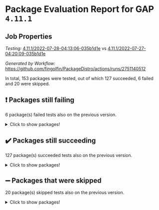 # Package Evaluation Report for GAP `4.11.1`

## Job Properties

*Testing:* [4.11.1/2022-07-28-04:13:06-035b1d1e](https://github.com/fingolfin/PackageDistro/blob/data/reports/4.11.1/2022-07-28-04:13:06-035b1d1e) vs [4.11.1/2022-07-27-04:20:09-035b1d1e](https://github.com/fingolfin/PackageDistro/blob/data/reports/4.11.1/2022-07-27-04:20:09-035b1d1e)

*Generated by Workflow:* https://github.com/fingolfin/PackageDistro/actions/runs/2751140512

In total, 153 packages were tested, out of which 127 succeeded, 6 failed and 20 were skipped.

## :exclamation: Packages still failing

6 package(s) failed tests also on the previous version.
<details><summary>Click to show packages!</summary>

- fining 1.4.1 [(failure)](https://github.com/fingolfin/PackageDistro/runs/7552962495?check_suite_focus=true)
- francy 1.2.4 [(failure)](https://github.com/fingolfin/PackageDistro/runs/7552962756?check_suite_focus=true)
- hap 1.44 [(failure)](https://github.com/fingolfin/PackageDistro/runs/7552963550?check_suite_focus=true)
- packagemanager 1.2 [(failure)](https://github.com/fingolfin/PackageDistro/runs/7552966051?check_suite_focus=true)
- recog 1.3.2 [(failure)](https://github.com/fingolfin/PackageDistro/runs/7552966719?check_suite_focus=true)
- semigroups 4.0.0 [(failure)](https://github.com/fingolfin/PackageDistro/runs/7552966890?check_suite_focus=true)
</details>

## :heavy_check_mark: Packages still succeeding

127 package(s) succeeded tests also on the previous version.
<details><summary>Click to show packages!</summary>

- ace 5.4 [(success)](https://github.com/fingolfin/PackageDistro/runs/7552960781?check_suite_focus=true)
- aclib 1.3.2 [(success)](https://github.com/fingolfin/PackageDistro/runs/7552960836?check_suite_focus=true)
- agt 0.2 [(success)](https://github.com/fingolfin/PackageDistro/runs/7552960882?check_suite_focus=true)
- alnuth 3.2.1 [(success)](https://github.com/fingolfin/PackageDistro/runs/7552960926?check_suite_focus=true)
- anupq 3.2.6 [(success)](https://github.com/fingolfin/PackageDistro/runs/7552960975?check_suite_focus=true)
- atlasrep 2.1.2 [(success)](https://github.com/fingolfin/PackageDistro/runs/7552961016?check_suite_focus=true)
- autodoc 2022.07.10 [(success)](https://github.com/fingolfin/PackageDistro/runs/7552961056?check_suite_focus=true)
- automata 1.15 [(success)](https://github.com/fingolfin/PackageDistro/runs/7552961095?check_suite_focus=true)
- automgrp 1.3.2 [(success)](https://github.com/fingolfin/PackageDistro/runs/7552961146?check_suite_focus=true)
- autpgrp 1.10.2 [(success)](https://github.com/fingolfin/PackageDistro/runs/7552961190?check_suite_focus=true)
- cap 2022.06-05 [(success)](https://github.com/fingolfin/PackageDistro/runs/7552961239?check_suite_focus=true)
- caratinterface 2.3.3 [(success)](https://github.com/fingolfin/PackageDistro/runs/7552961291?check_suite_focus=true)
- cddinterface 2020.06.24 [(success)](https://github.com/fingolfin/PackageDistro/runs/7552961339?check_suite_focus=true)
- circle 1.6.5 [(success)](https://github.com/fingolfin/PackageDistro/runs/7552961391?check_suite_focus=true)
- classicpres 1.22 [(success)](https://github.com/fingolfin/PackageDistro/runs/7552961438?check_suite_focus=true)
- cohomolo 1.6.10 [(success)](https://github.com/fingolfin/PackageDistro/runs/7552961474?check_suite_focus=true)
- congruence 1.2.4 [(success)](https://github.com/fingolfin/PackageDistro/runs/7552961509?check_suite_focus=true)
- corelg 1.56 [(success)](https://github.com/fingolfin/PackageDistro/runs/7552961546?check_suite_focus=true)
- crime 1.6 [(success)](https://github.com/fingolfin/PackageDistro/runs/7552961582?check_suite_focus=true)
- crisp 1.4.5 [(success)](https://github.com/fingolfin/PackageDistro/runs/7552961624?check_suite_focus=true)
- crypting 0.10 [(success)](https://github.com/fingolfin/PackageDistro/runs/7552961669?check_suite_focus=true)
- cryst 4.1.24 [(success)](https://github.com/fingolfin/PackageDistro/runs/7552961702?check_suite_focus=true)
- crystcat 1.1.9 [(success)](https://github.com/fingolfin/PackageDistro/runs/7552961743?check_suite_focus=true)
- ctbllib 1.3.4 [(success)](https://github.com/fingolfin/PackageDistro/runs/7552961780?check_suite_focus=true)
- cubefree 1.19 [(success)](https://github.com/fingolfin/PackageDistro/runs/7552961813?check_suite_focus=true)
- curlinterface 2.2.2 [(success)](https://github.com/fingolfin/PackageDistro/runs/7552961852?check_suite_focus=true)
- cvec 2.7.5 [(success)](https://github.com/fingolfin/PackageDistro/runs/7552961904?check_suite_focus=true)
- datastructures 0.2.7 [(success)](https://github.com/fingolfin/PackageDistro/runs/7552961944?check_suite_focus=true)
- deepthought 1.0.5 [(success)](https://github.com/fingolfin/PackageDistro/runs/7552961992?check_suite_focus=true)
- design 1.7 [(success)](https://github.com/fingolfin/PackageDistro/runs/7552962031?check_suite_focus=true)
- difsets 2.3.1 [(success)](https://github.com/fingolfin/PackageDistro/runs/7552962081?check_suite_focus=true)
- digraphs 1.5.3 [(success)](https://github.com/fingolfin/PackageDistro/runs/7552962167?check_suite_focus=true)
- edim 1.3.5 [(success)](https://github.com/fingolfin/PackageDistro/runs/7552962231?check_suite_focus=true)
- example 4.3.1 [(success)](https://github.com/fingolfin/PackageDistro/runs/7552962295?check_suite_focus=true)
- factint 1.6.3 [(success)](https://github.com/fingolfin/PackageDistro/runs/7552962348?check_suite_focus=true)
- ferret 1.0.8 [(success)](https://github.com/fingolfin/PackageDistro/runs/7552962400?check_suite_focus=true)
- fga 1.4.0 [(success)](https://github.com/fingolfin/PackageDistro/runs/7552962444?check_suite_focus=true)
- float 1.0.3 [(success)](https://github.com/fingolfin/PackageDistro/runs/7552962538?check_suite_focus=true)
- format 1.4.3 [(success)](https://github.com/fingolfin/PackageDistro/runs/7552962583?check_suite_focus=true)
- forms 1.2.8 [(success)](https://github.com/fingolfin/PackageDistro/runs/7552962631?check_suite_focus=true)
- fplsa 1.2.5 [(success)](https://github.com/fingolfin/PackageDistro/runs/7552962672?check_suite_focus=true)
- fr 2.4.8 [(success)](https://github.com/fingolfin/PackageDistro/runs/7552962717?check_suite_focus=true)
- fwtree 1.3 [(success)](https://github.com/fingolfin/PackageDistro/runs/7552962789?check_suite_focus=true)
- gbnp 1.0.5 [(success)](https://github.com/fingolfin/PackageDistro/runs/7552962825?check_suite_focus=true)
- generalizedmorphismsforcap 2022.05-01 [(success)](https://github.com/fingolfin/PackageDistro/runs/7552962869?check_suite_focus=true)
- genss 1.6.6 [(success)](https://github.com/fingolfin/PackageDistro/runs/7552962930?check_suite_focus=true)
- gradedringforhomalg 2022.06-01 [(success)](https://github.com/fingolfin/PackageDistro/runs/7552963006?check_suite_focus=true)
- grape 4.8.5 [(success)](https://github.com/fingolfin/PackageDistro/runs/7552963110?check_suite_focus=true)
- groupoids 1.69 [(success)](https://github.com/fingolfin/PackageDistro/runs/7552963184?check_suite_focus=true)
- grpconst 2.6.2 [(success)](https://github.com/fingolfin/PackageDistro/runs/7552963268?check_suite_focus=true)
- guarana 0.96.3 [(success)](https://github.com/fingolfin/PackageDistro/runs/7552963360?check_suite_focus=true)
- guava 3.16 [(success)](https://github.com/fingolfin/PackageDistro/runs/7552963464?check_suite_focus=true)
- hapcryst 0.1.14 [(success)](https://github.com/fingolfin/PackageDistro/runs/7552963658?check_suite_focus=true)
- hecke 1.5.3 [(success)](https://github.com/fingolfin/PackageDistro/runs/7552963734?check_suite_focus=true)
- help 3.5 [(success)](https://github.com/fingolfin/PackageDistro/runs/7552964047?check_suite_focus=true)
- idrel 2.44 [(success)](https://github.com/fingolfin/PackageDistro/runs/7552964120?check_suite_focus=true)
- images 1.3.1 [(success)](https://github.com/fingolfin/PackageDistro/runs/7552964186?check_suite_focus=true)
- intpic 0.3.0 [(success)](https://github.com/fingolfin/PackageDistro/runs/7552964234?check_suite_focus=true)
- io 4.7.2 [(success)](https://github.com/fingolfin/PackageDistro/runs/7552964280?check_suite_focus=true)
- irredsol 1.4.3 [(success)](https://github.com/fingolfin/PackageDistro/runs/7552964353?check_suite_focus=true)
- json 2.1.0 [(success)](https://github.com/fingolfin/PackageDistro/runs/7552964388?check_suite_focus=true)
- jupyterkernel 1.4.1 [(success)](https://github.com/fingolfin/PackageDistro/runs/7552964428?check_suite_focus=true)
- jupyterviz 1.5.1 [(success)](https://github.com/fingolfin/PackageDistro/runs/7552964468?check_suite_focus=true)
- kan 1.34 [(success)](https://github.com/fingolfin/PackageDistro/runs/7552964517?check_suite_focus=true)
- kbmag 1.5.9 [(success)](https://github.com/fingolfin/PackageDistro/runs/7552964560?check_suite_focus=true)
- laguna 3.9.5 [(success)](https://github.com/fingolfin/PackageDistro/runs/7552964620?check_suite_focus=true)
- liealgdb 2.2.1 [(success)](https://github.com/fingolfin/PackageDistro/runs/7552964666?check_suite_focus=true)
- liepring 2.6 [(success)](https://github.com/fingolfin/PackageDistro/runs/7552964743?check_suite_focus=true)
- liering 2.4.2 [(success)](https://github.com/fingolfin/PackageDistro/runs/7552964797?check_suite_focus=true)
- linearalgebraforcap 2022.06-03 [(success)](https://github.com/fingolfin/PackageDistro/runs/7552964857?check_suite_focus=true)
- loops 3.4.1 [(success)](https://github.com/fingolfin/PackageDistro/runs/7552964921?check_suite_focus=true)
- lpres 1.0.3 [(success)](https://github.com/fingolfin/PackageDistro/runs/7552964999?check_suite_focus=true)
- majoranaalgebras 1.4 [(success)](https://github.com/fingolfin/PackageDistro/runs/7552965070?check_suite_focus=true)
- mapclass 1.4.5 [(success)](https://github.com/fingolfin/PackageDistro/runs/7552965173?check_suite_focus=true)
- matgrp 0.64 [(success)](https://github.com/fingolfin/PackageDistro/runs/7552965249?check_suite_focus=true)
- modisom 2.5.2 [(success)](https://github.com/fingolfin/PackageDistro/runs/7552965340?check_suite_focus=true)
- modulepresentationsforcap 2022.05-03 [(success)](https://github.com/fingolfin/PackageDistro/runs/7552965396?check_suite_focus=true)
- monoidalcategories 2022.06-07 [(success)](https://github.com/fingolfin/PackageDistro/runs/7552965455?check_suite_focus=true)
- nconvex 2020.11-04 [(success)](https://github.com/fingolfin/PackageDistro/runs/7552965515?check_suite_focus=true)
- nilmat 1.4.1 [(success)](https://github.com/fingolfin/PackageDistro/runs/7552965567?check_suite_focus=true)
- nock 1.5 [(success)](https://github.com/fingolfin/PackageDistro/runs/7552965624?check_suite_focus=true)
- normalizinterface 1.3.3 [(success)](https://github.com/fingolfin/PackageDistro/runs/7552965695?check_suite_focus=true)
- nq 2.5.8 [(success)](https://github.com/fingolfin/PackageDistro/runs/7552965772?check_suite_focus=true)
- numericalsgps 1.3.0 [(success)](https://github.com/fingolfin/PackageDistro/runs/7552965835?check_suite_focus=true)
- openmath 11.5.1 [(success)](https://github.com/fingolfin/PackageDistro/runs/7552965904?check_suite_focus=true)
- orb 4.8.4 [(success)](https://github.com/fingolfin/PackageDistro/runs/7552965981?check_suite_focus=true)
- patternclass 2.4.2 [(success)](https://github.com/fingolfin/PackageDistro/runs/7552966101?check_suite_focus=true)
- permut 2.0.4 [(success)](https://github.com/fingolfin/PackageDistro/runs/7552966169?check_suite_focus=true)
- polenta 1.3.10 [(success)](https://github.com/fingolfin/PackageDistro/runs/7552966226?check_suite_focus=true)
- polymaking 0.8.6 [(success)](https://github.com/fingolfin/PackageDistro/runs/7552966277?check_suite_focus=true)
- primgrp 3.4.2 [(success)](https://github.com/fingolfin/PackageDistro/runs/7552966343?check_suite_focus=true)
- profiling 2.5.0 [(success)](https://github.com/fingolfin/PackageDistro/runs/7552966397?check_suite_focus=true)
- qpa 1.33 [(success)](https://github.com/fingolfin/PackageDistro/runs/7552966450?check_suite_focus=true)
- quagroup 1.8.3 [(success)](https://github.com/fingolfin/PackageDistro/runs/7552966507?check_suite_focus=true)
- radiroot 2.9 [(success)](https://github.com/fingolfin/PackageDistro/runs/7552966575?check_suite_focus=true)
- rcwa 4.6.4 [(success)](https://github.com/fingolfin/PackageDistro/runs/7552966637?check_suite_focus=true)
- rds 1.8 [(success)](https://github.com/fingolfin/PackageDistro/runs/7552966684?check_suite_focus=true)
- repndecomp 1.2.1 [(success)](https://github.com/fingolfin/PackageDistro/runs/7552966750?check_suite_focus=true)
- repsn 3.1.0 [(success)](https://github.com/fingolfin/PackageDistro/runs/7552966775?check_suite_focus=true)
- resclasses 4.7.2 [(success)](https://github.com/fingolfin/PackageDistro/runs/7552966810?check_suite_focus=true)
- scscp 2.3.1 [(success)](https://github.com/fingolfin/PackageDistro/runs/7552966847?check_suite_focus=true)
- sglppow 2.2 [(success)](https://github.com/fingolfin/PackageDistro/runs/7552966925?check_suite_focus=true)
- sgpviz 0.999.5 [(success)](https://github.com/fingolfin/PackageDistro/runs/7552966961?check_suite_focus=true)
- simpcomp 2.1.14 [(success)](https://github.com/fingolfin/PackageDistro/runs/7552966999?check_suite_focus=true)
- singular 2020.12.18 [(success)](https://github.com/fingolfin/PackageDistro/runs/7552967041?check_suite_focus=true)
- sla 1.5.3 [(success)](https://github.com/fingolfin/PackageDistro/runs/7552967092?check_suite_focus=true)
- smallgrp 1.5 [(success)](https://github.com/fingolfin/PackageDistro/runs/7552967166?check_suite_focus=true)
- smallsemi 0.6.13 [(success)](https://github.com/fingolfin/PackageDistro/runs/7552967242?check_suite_focus=true)
- sonata 2.9.4 [(success)](https://github.com/fingolfin/PackageDistro/runs/7552967318?check_suite_focus=true)
- sophus 1.25 [(success)](https://github.com/fingolfin/PackageDistro/runs/7552967388?check_suite_focus=true)
- spinsym 1.5.2 [(success)](https://github.com/fingolfin/PackageDistro/runs/7552967512?check_suite_focus=true)
- symbcompcc 1.3.2 [(success)](https://github.com/fingolfin/PackageDistro/runs/7552967600?check_suite_focus=true)
- thelma 1.3 [(success)](https://github.com/fingolfin/PackageDistro/runs/7552967674?check_suite_focus=true)
- tomlib 1.2.9 [(success)](https://github.com/fingolfin/PackageDistro/runs/7552967749?check_suite_focus=true)
- toric 1.9.5 [(success)](https://github.com/fingolfin/PackageDistro/runs/7552967833?check_suite_focus=true)
- transgrp 3.6.2 [(success)](https://github.com/fingolfin/PackageDistro/runs/7552967902?check_suite_focus=true)
- ugaly 4.0.2 [(success)](https://github.com/fingolfin/PackageDistro/runs/7552967958?check_suite_focus=true)
- unipot 1.5 [(success)](https://github.com/fingolfin/PackageDistro/runs/7552968017?check_suite_focus=true)
- unitlib 4.1.0 [(success)](https://github.com/fingolfin/PackageDistro/runs/7552968097?check_suite_focus=true)
- utils 0.74 [(success)](https://github.com/fingolfin/PackageDistro/runs/7552968174?check_suite_focus=true)
- uuid 0.7 [(success)](https://github.com/fingolfin/PackageDistro/runs/7552968279?check_suite_focus=true)
- walrus 0.9991 [(success)](https://github.com/fingolfin/PackageDistro/runs/7552968371?check_suite_focus=true)
- wedderga 4.10.2 [(success)](https://github.com/fingolfin/PackageDistro/runs/7552968438?check_suite_focus=true)
- xmod 2.88 [(success)](https://github.com/fingolfin/PackageDistro/runs/7552968508?check_suite_focus=true)
- xmodalg 1.22 [(success)](https://github.com/fingolfin/PackageDistro/runs/7552968582?check_suite_focus=true)
- yangbaxter 0.10.0 [(success)](https://github.com/fingolfin/PackageDistro/runs/7552968642?check_suite_focus=true)
- zeromqinterface 0.13 [(success)](https://github.com/fingolfin/PackageDistro/runs/7552968707?check_suite_focus=true)
</details>

## :heavy_minus_sign: Packages that were skipped

20 package(s) skipped tests also on the previous version.
<details><summary>Click to show packages!</summary>

- 4ti2interface 2022.03-01 [(skipped)](https://github.com/fingolfin/PackageDistro/runs/7552892949?check_suite_focus=true)
- browse 1.8.14 [(skipped)](https://github.com/fingolfin/PackageDistro/runs/7552892949?check_suite_focus=true)
- examplesforhomalg 2022.03-01 [(skipped)](https://github.com/fingolfin/PackageDistro/runs/7552892949?check_suite_focus=true)
- gapdoc 1.6.5 [(skipped)](https://github.com/fingolfin/PackageDistro/runs/7552892949?check_suite_focus=true)
- gauss 2022.03-01 [(skipped)](https://github.com/fingolfin/PackageDistro/runs/7552892949?check_suite_focus=true)
- gaussforhomalg 2022.03-01 [(skipped)](https://github.com/fingolfin/PackageDistro/runs/7552892949?check_suite_focus=true)
- gradedmodules 2022.03-01 [(skipped)](https://github.com/fingolfin/PackageDistro/runs/7552892949?check_suite_focus=true)
- homalg 2022.03-01 [(skipped)](https://github.com/fingolfin/PackageDistro/runs/7552892949?check_suite_focus=true)
- homalgtocas 2022.03-01 [(skipped)](https://github.com/fingolfin/PackageDistro/runs/7552892949?check_suite_focus=true)
- io_forhomalg 2022.03-01 [(skipped)](https://github.com/fingolfin/PackageDistro/runs/7552892949?check_suite_focus=true)
- itc 1.5.1 [(skipped)](https://github.com/fingolfin/PackageDistro/runs/7552892949?check_suite_focus=true)
- localizeringforhomalg 2022.03-01 [(skipped)](https://github.com/fingolfin/PackageDistro/runs/7552892949?check_suite_focus=true)
- matricesforhomalg 2022.06-01 [(skipped)](https://github.com/fingolfin/PackageDistro/runs/7552892949?check_suite_focus=true)
- modules 2022.03-01 [(skipped)](https://github.com/fingolfin/PackageDistro/runs/7552892949?check_suite_focus=true)
- polycyclic 2.16 [(skipped)](https://github.com/fingolfin/PackageDistro/runs/7552892949?check_suite_focus=true)
- ringsforhomalg 2022.04-01 [(skipped)](https://github.com/fingolfin/PackageDistro/runs/7552892949?check_suite_focus=true)
- sco 2022.03-01 [(skipped)](https://github.com/fingolfin/PackageDistro/runs/7552892949?check_suite_focus=true)
- toolsforhomalg 2022.05-01 [(skipped)](https://github.com/fingolfin/PackageDistro/runs/7552892949?check_suite_focus=true)
- toricvarieties 2022.03.23 [(skipped)](https://github.com/fingolfin/PackageDistro/runs/7552892949?check_suite_focus=true)
- xgap 4.31 [(skipped)](https://github.com/fingolfin/PackageDistro/runs/7552892949?check_suite_focus=true)
</details>

